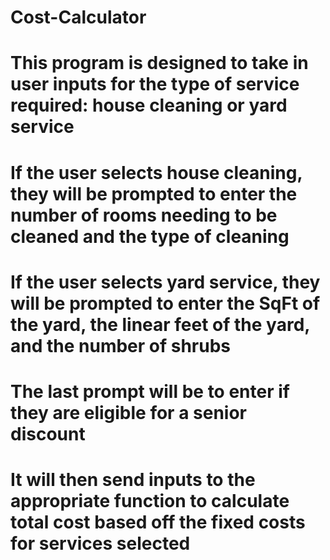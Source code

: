 # Cost-Calculator
# This program is designed to take in user inputs for the type of service required: house cleaning or yard service
# If the user selects house cleaning, they will be prompted to enter the number of rooms needing to be cleaned and the type of cleaning
# If the user selects yard service, they will be prompted to enter the SqFt of the yard, the linear feet of the yard, and the number of shrubs
# The last prompt will be to enter if they are eligible for a senior discount
# It will then send inputs to the appropriate function to calculate total cost based off the fixed costs for services selected
